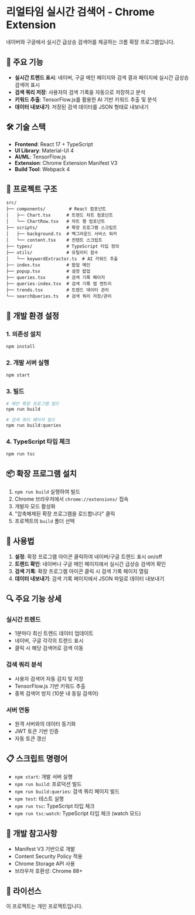 # 리얼타임 실시간 검색어 - Chrome Extension

네이버와 구글에서 실시간 급상승 검색어를 제공하는 크롬 확장 프로그램입니다.

## 🚀 주요 기능

- **실시간 트렌드 표시**: 네이버, 구글 메인 페이지와 검색 결과 페이지에 실시간 급상승 검색어 표시
- **검색 쿼리 저장**: 사용자의 검색 기록을 자동으로 저장하고 분석
- **키워드 추출**: TensorFlow.js를 활용한 AI 기반 키워드 추출 및 분석
- **데이터 내보내기**: 저장된 검색 데이터를 JSON 형태로 내보내기

## 🛠 기술 스택

- **Frontend**: React 17 + TypeScript
- **UI Library**: Material-UI 4
- **AI/ML**: TensorFlow.js
- **Extension**: Chrome Extension Manifest V3
- **Build Tool**: Webpack 4

## 📁 프로젝트 구조

```
src/
├── components/         # React 컴포넌트
│   ├── Chart.tsx      # 트렌드 차트 컴포넌트
│   └── ChartRow.tsx   # 차트 행 컴포넌트
├── scripts/           # 확장 프로그램 스크립트
│   ├── background.ts  # 백그라운드 서비스 워커
│   └── content.tsx    # 컨텐트 스크립트
├── types/             # TypeScript 타입 정의
├── utils/             # 유틸리티 함수
│   └── keywordExtractor.ts  # AI 키워드 추출
├── index.tsx          # 팝업 메인
├── popup.tsx          # 설정 팝업
├── queries.tsx        # 검색 기록 페이지
├── queries-index.tsx  # 검색 기록 앱 엔트리
├── trends.tsx         # 트렌드 데이터 관리
└── searchQueries.ts   # 검색 쿼리 저장/관리
```

## 🔧 개발 환경 설정

### 1. 의존성 설치
```bash
npm install
```

### 2. 개발 서버 실행
```bash
npm start
```

### 3. 빌드
```bash
# 메인 확장 프로그램 빌드
npm run build

# 검색 쿼리 페이지 빌드
npm run build:queries
```

### 4. TypeScript 타입 체크
```bash
npm run tsc
```

## 📦 확장 프로그램 설치

1. `npm run build` 실행하여 빌드
2. Chrome 브라우저에서 `chrome://extensions/` 접속
3. 개발자 모드 활성화
4. "압축해제된 확장 프로그램을 로드합니다" 클릭
5. 프로젝트의 `build` 폴더 선택

## 🎯 사용법

1. **설정**: 확장 프로그램 아이콘 클릭하여 네이버/구글 트렌드 표시 on/off
2. **트렌드 확인**: 네이버나 구글 메인 페이지에서 실시간 급상승 검색어 확인
3. **검색 기록**: 확장 프로그램 아이콘 클릭 시 검색 기록 페이지 열림
4. **데이터 내보내기**: 검색 기록 페이지에서 JSON 파일로 데이터 내보내기

## 🔍 주요 기능 상세

### 실시간 트렌드
- 1분마다 최신 트렌드 데이터 업데이트
- 네이버, 구글 각각의 트렌드 표시
- 클릭 시 해당 검색어로 검색 이동

### 검색 쿼리 분석
- 사용자 검색어 자동 감지 및 저장
- TensorFlow.js 기반 키워드 추출
- 중복 검색어 방지 (10분 내 동일 검색어)

### 서버 연동
- 원격 서버와의 데이터 동기화
- JWT 토큰 기반 인증
- 자동 토큰 갱신

## 📋 스크립트 명령어

- `npm start`: 개발 서버 실행
- `npm run build`: 프로덕션 빌드
- `npm run build:queries`: 검색 쿼리 페이지 빌드
- `npm test`: 테스트 실행
- `npm run tsc`: TypeScript 타입 체크
- `npm run tsc:watch`: TypeScript 타입 체크 (watch 모드)

## 🔧 개발 참고사항

- Manifest V3 기반으로 개발
- Content Security Policy 적용
- Chrome Storage API 사용
- 브라우저 호환성: Chrome 88+

## 📝 라이선스

이 프로젝트는 개인 프로젝트입니다.
